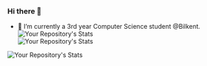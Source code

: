 ### Hi there 👋
- 🔭 I’m currently a 3rd year Computer Science student @Bilkent.  
![Your Repository's Stats](https://github-readme-stats.vercel.app/api?username=zeynepoztunc&show_icons=true)   
![Your Repository's Stats](https://github-readme-stats.vercel.app/api/top-langs/?username=zeynepoztunc&theme=blue-green) 

![Your Repository's Stats](https://github-readme-stats.vercel.app/api/top-langs/?username=zeynepoztunc&theme=blue-green)


<!--
**zeynepoztunc/zeynepoztunc** is a ✨ _special_ ✨ repository because its `README.md` (this file) appears on your GitHub profile.

Here are some ideas to get you started:

- 🌱 I’m currently learning ...
- 👯 I’m looking to collaborate on ...
- 🤔 I’m looking for help with ...
- 💬 Ask me about ...
- 📫 How to reach me: ...
- 😄 Pronouns: ...
- ⚡ Fun fact: ...
-->
